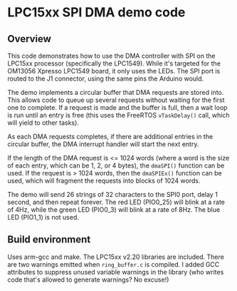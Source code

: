 # LPC15xx SPI DMA demo code

## Overview

This code demonstrates how to use the DMA controller with SPI on the LPC15xx
processor (specifically the LPC1549). While it's targeted for the OM13056
Xpresso LPC1549 board, it only uses the LEDs. The SPI port is routed to the J1
connector, using the same pins the Arduino would.

The demo implements a circular buffer that DMA requests are stored into. This
allows code to queue up several requests without waiting for the first one to
complete. If a request is made and the buffer is full, then a wait loop is run
until an entry is free (this uses the FreeRTOS `vTaskDelay()` call, which will
yield to other tasks).

As each DMA requests completes, if there are additional entries in the circular
buffer, the DMA interrupt handler will start the next entry.

If the length of the DMA request is <= 1024 words (where a word is the size of
each entry, which can be 1, 2, or 4 bytes), the `dmaSPI()` function can be
used.  If the request is > 1024 words, then the `dmaSPIEx()` function can be
used, which will fragment the requests into blocks of 1024 words.

The demo will send 26 strings of 32 characters to the SPI0 port, delay 1
second, and then repeat forever. The red LED (PIO0\_25) will blink at a rate of
4Hz, while the green LED (PIO0\_3) will blink at a rate of 8Hz. The blue LED
(PIO1\_1) is not used.

## Build environment

Uses arm-gcc and make. The LPC15xx v2.20 libraries are included. There are two
warnings emitted when `ring_buffer.c` is compiled. I added GCC attributes to
suppress unused variable warnings in the library (who writes code that's
allowed to generate warnings? No excuse!)

